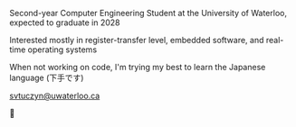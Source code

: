 Second-year Computer Engineering Student at the University of Waterloo, expected to graduate in 2028

Interested mostly in register-transfer level, embedded software, and real-time operating systems

When not working on code, I'm trying my best to learn the Japanese language (下手です)

svtuczyn@uwaterloo.ca

🌸
